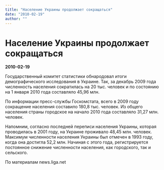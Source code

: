 ```yaml
---
title: "Население Украины продолжает сокращаться"
date: "2010-02-19"
author: ""
---
```


# Население Украины продолжает сокращаться

**2010-02-19** 

Государственный комитет статистики обнародовал итоги демографического исследования в Украине. Так, за декабрь 2009 года численность населения сократилась на 20 тыс. человек и по состоянию на 1 января 2010 года составляло 45,96 млн.

По информации пресс-службы Госкомстата, всего в 2009 году сокращение населения составило 180,8 тыс. человек. Из общего населения страны городское на начало 2010 года составляло 31,27 млн. человек.

Напомним, согласно последней переписи населения Украины, которая проводилась в 2001 году, на Украине проживало 48,45 млн. человек. Максимум численности населения Украины был отмечен в 1993 году, когда она достигла 52,2 млн. Начиная с этого года, регистрируется постоянное снижение численности населения, как городского, так и сельского.

По материалам news.liga.net